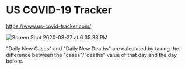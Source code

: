 # US COVID-19 Tracker

https://www.us-covid-tracker.com/

![Screen Shot 2020-03-27 at 6 35 33 PM](https://user-images.githubusercontent.com/875591/77811766-dbc8ed80-7059-11ea-9825-75b0fdd72b1a.png)

"Daily New Cases" and "Daily New Deaths" are calculated by taking the difference between the "cases"/"deaths" value of that day and the day before.
